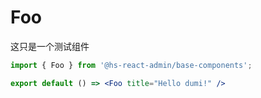 # Foo

这只是一个测试组件

```jsx
import { Foo } from '@hs-react-admin/base-components';

export default () => <Foo title="Hello dumi!" />
```
